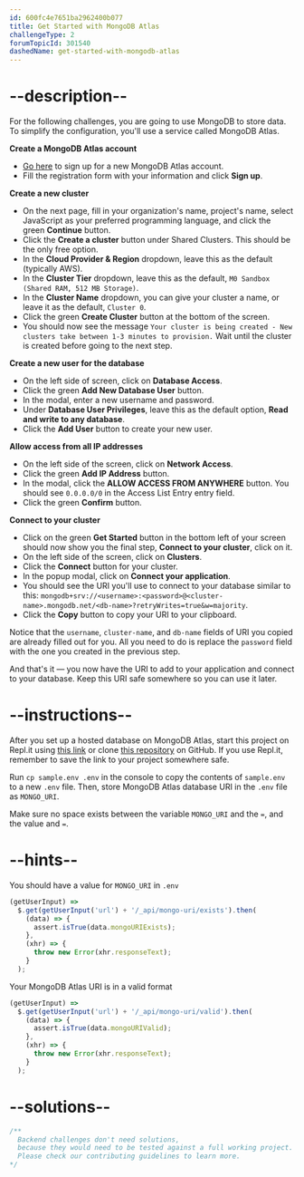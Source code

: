 ```yaml
---
id: 600fc4e7651ba2962400b077
title: Get Started with MongoDB Atlas
challengeType: 2
forumTopicId: 301540
dashedName: get-started-with-mongodb-atlas
---
```


# --description--

For the following challenges, you are going to use MongoDB to store data. To simplify the configuration, you'll use a service called MongoDB Atlas.

<strong>Create a MongoDB Atlas account</strong>

- <a href='https://account.mongodb.com/account/register' target='_blank' rel='no-follow'>Go here</a> to sign up for a new MongoDB Atlas account.
- Fill the registration form with your information and click **Sign up**.

<strong>Create a new cluster</strong>

- On the next page, fill in your organization's name, project's name, select JavaScript as your preferred programming language, and click the green **Continue** button.
- Click the **Create a cluster** button under Shared Clusters. This should be the only free option.
- In the **Cloud Provider & Region** dropdown, leave this as the default (typically AWS).
- In the **Cluster Tier** dropdown, leave this as the default, `M0 Sandbox (Shared RAM, 512 MB Storage)`.
- In the **Cluster Name** dropdown, you can give your cluster a name, or leave it as the default, `Cluster 0`.
- Click the green **Create Cluster** button at the bottom of the screen.
- You should now see the message `Your cluster is being created - New clusters take between 1-3 minutes to provision.` Wait until the cluster is created before going to the next step.

<strong>Create a new user for the database</strong>

- On the left side of screen, click on **Database Access**.
- Click the green **Add New Database User** button.
- In the modal, enter a new username and password.
- Under **Database User Privileges**, leave this as the default option, **Read and write to any database**.
- Click the **Add User** button to create your new user.

<strong>Allow access from all IP addresses</strong>

- On the left side of the screen, click on **Network Access**.
- Click the green **Add IP Address** button.
- In the modal, click the **ALLOW ACCESS FROM ANYWHERE** button. You should see `0.0.0.0/0` in the Access List Entry entry field.
- Click the green **Confirm** button.

<strong>Connect to your cluster</strong>

- Click on the green **Get Started** button in the bottom left of your screen should now show you the final step, **Connect to your cluster**, click on it.
- On the left side of the screen, click on **Clusters**.
- Click the **Connect** button for your cluster.
- In the popup modal, click on **Connect your application**.
- You should see the URI you'll use to connect to your database similar to this: `mongodb+srv://<username>:<password>@<cluster-name>.mongodb.net/<db-name>?retryWrites=true&w=majority`.
- Click the **Copy** button to copy your URI to your clipboard.

Notice that the `username`, `cluster-name`, and `db-name` fields of URI you copied are already filled out for you. All you need to do is replace the `password` field with the one you created in the previous step.

And that's it — you now have the URI to add to your application and connect to your database. Keep this URI safe somewhere so you can use it later.

# --instructions--

After you set up a hosted database on MongoDB Atlas, start this project on Repl.it using <a rel='noopener noreferrer' target='_blank' href='https://repl.it/github/freeCodeCamp/boilerplate-mongomongoose'>this link</a> or clone <a rel='noopener noreferrer' target='_blank' href='https://github.com/freeCodeCamp/boilerplate-mongomongoose/'>this repository</a> on GitHub. If you use Repl.it, remember to save the link to your project somewhere safe.

Run `cp sample.env .env` in the console to copy the contents of `sample.env` to a new `.env` file. Then, store MongoDB Atlas database URI in the `.env` file as `MONGO_URI`.

Make sure no space exists between the variable `MONGO_URI` and the `=`, and the value and `=`.

# --hints--

You should have a value for `MONGO_URI` in `.env`

```js
(getUserInput) =>
  $.get(getUserInput('url') + '/_api/mongo-uri/exists').then(
    (data) => {
      assert.isTrue(data.mongoURIExists);
    },
    (xhr) => {
      throw new Error(xhr.responseText);
    }
  );
```

Your MongoDB Atlas URI is in a valid format

```js
(getUserInput) =>
  $.get(getUserInput('url') + '/_api/mongo-uri/valid').then(
    (data) => {
      assert.isTrue(data.mongoURIValid);
    },
    (xhr) => {
      throw new Error(xhr.responseText);
    }
  );
```

# --solutions--

```js
/**
  Backend challenges don't need solutions, 
  because they would need to be tested against a full working project. 
  Please check our contributing guidelines to learn more.
*/
```
